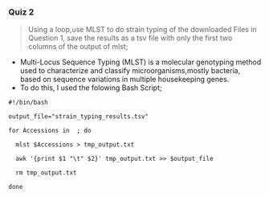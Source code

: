 ### Quiz 2

> Using a loop,use MLST to do strain typing of the downloaded Files in Question 1, save the results as a tsv file with only the first two columns of the output of mlst;

- Multi-Locus Sequence Typing (MLST) is a molecular genotyping method used to characterize and classify microorganisms,mostly bacteria, based on sequence variations in multiple housekeeping genes.
- To do this, I used the folowing Bash Script;
  
```
#!/bin/bash

output_file="strain_typing_results.tsv"

for Accessions in  ; do

  mlst $Accessions > tmp_output.txt
  
  awk '{print $1 "\t" $2}' tmp_output.txt >> $output_file

  rm tmp_output.txt

done

```
